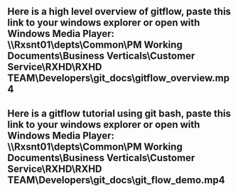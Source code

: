 ## Here is a high level overview of gitflow, paste this link to your windows explorer or open with Windows Media Player:<br/>\\\\Rxsnt01\depts\Common\PM Working Documents\Business Verticals\Customer Service\RXHD\RXHD TEAM\Developers\git_docs\gitflow_overview.mp4

## Here is a gitflow tutorial using git bash, paste this link to your windows explorer or open with Windows Media Player:<br/>\\\\Rxsnt01\depts\Common\PM Working Documents\Business Verticals\Customer Service\RXHD\RXHD TEAM\Developers\git_docs\git_flow_demo.mp4

